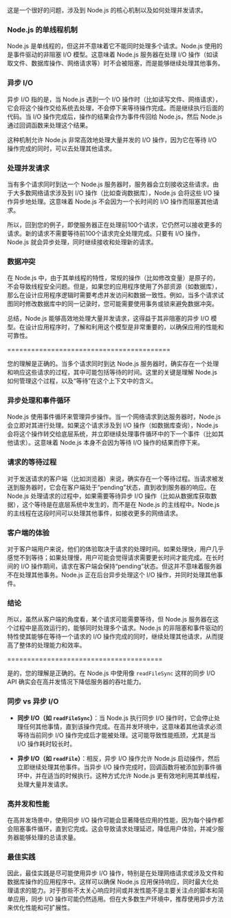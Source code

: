这是一个很好的问题，涉及到 Node.js 的核心机制以及如何处理并发请求。

### Node.js 的单线程机制

Node.js 是单线程的，但这并不意味着它不能同时处理多个请求。Node.js 使用的是事件驱动的非阻塞 I/O 模型。这意味着 Node.js 服务器在处理 I/O 操作（如读取文件、数据库操作、网络请求等）时不会被阻塞，而是能够继续处理其他事务。

### 异步 I/O

异步 I/O 指的是，当 Node.js 遇到一个 I/O 操作时（比如读写文件、网络请求），它会将这个操作交给系统去处理，不会停下来等待操作完成。而是继续执行后面的代码。当 I/O 操作完成后，操作的结果会作为事件传回给 Node.js，然后 Node.js 通过回调函数来处理这个结果。

这种机制允许 Node.js 非常高效地处理大量并发的 I/O 操作，因为它在等待 I/O 操作完成的同时，可以去处理其他请求。

### 处理并发请求

当有多个请求同时到达一个 Node.js 服务器时，服务器会立刻接收这些请求。由于大多数网络请求涉及到 I/O 操作（比如查询数据库），Node.js 会将这些 I/O 操作异步地处理。这意味着 Node.js 不会因为一个长时间的 I/O 操作而阻塞其他请求。

所以，回到您的例子，即使服务器正在处理前100个请求，它仍然可以接收更多的请求。新的请求不需要等待前100个请求完全处理完成。只要有 I/O 操作，Node.js 就会异步处理，同时继续接收和处理新的请求。

### 数据冲突

在 Node.js 中，由于其单线程的特性，常规的操作（比如修改变量）是原子的，不会导致线程安全问题。但是，如果您的应用程序使用了外部资源（如数据库），那么在设计应用程序逻辑时需要考虑并发访问和数据一致性。例如，当多个请求试图同时修改数据库中的同一记录时，您可能需要使用事务或锁来避免数据冲突。

总结，Node.js 能够高效地处理大量并发请求，这得益于其非阻塞的异步 I/O 模型。在设计应用程序时，了解和利用这个模型是非常重要的，以确保应用的性能和可靠性。

=========================================

您的理解是正确的。当多个请求同时到达 Node.js 服务器时，确实存在一个处理和响应这些请求的过程，其中可能包括等待的时间。这里的关键是理解 Node.js 如何管理这个过程，以及“等待”在这个上下文中的含义。

### 异步处理和事件循环

Node.js 使用事件循环来管理异步操作。当一个网络请求到达服务器时，Node.js 会立即对其进行处理。如果这个请求涉及到 I/O 操作（如数据库查询），Node.js 会将这个操作转交给底层系统，并立即继续处理事件循环中的下一个事件（比如其他请求）。这意味着 Node.js 本身不会因为等待 I/O 操作的结果而停下来。

### 请求的等待过程

对于发送请求的客户端（比如浏览器）来说，确实存在一个等待过程。当请求被发送到服务器时，它会在客户端处于“pending”状态，直到收到服务器的响应。在 Node.js 处理请求的过程中，如果需要等待异步 I/O 操作（比如从数据库获取数据），这个等待是在底层系统中发生的，而不是在 Node.js 的主线程中。Node.js 的主线程在这段时间可以处理其他事件，如接收更多的网络请求。

### 客户端的体验

对于客户端用户来说，他们的体验取决于请求的处理时间。如果处理快，用户几乎感觉不到等待；如果处理慢，用户可能会觉得请求需要更长时间才能完成。在长时间的 I/O 操作期间，请求在客户端会保持“pending”状态。但这并不意味着服务器不在处理其他事务。Node.js 正在后台异步处理这个 I/O 操作，并同时处理其他事件。

### 结论

所以，虽然从客户端的角度看，某个请求可能需要等待，但 Node.js 服务器在这个过程中是高效运行的，能够同时处理多个请求。Node.js 的非阻塞和事件驱动的特性使其能够在等待一个请求的 I/O 操作完成的同时，继续处理其他请求，从而提高了整体的处理能力和效率。

=======================================

是的，您的理解是正确的。在 Node.js 中使用像 `readFileSync` 这样的同步 I/O API 确实会在高并发情况下降低服务器的吞吐能力。

### 同步 vs 异步 I/O

- **同步 I/O（如 `readFileSync`）**：当 Node.js 执行同步 I/O 操作时，它会停止处理任何其他事情，直到该操作完成。在高并发环境中，这意味着其他请求必须等待当前同步 I/O 操作完成后才能被处理。这可能导致性能瓶颈，尤其是当 I/O 操作耗时较长时。

- **异步 I/O（如 `readFile`）**：相反，异步 I/O 操作允许 Node.js 启动操作，然后立即继续处理其他事件。当异步 I/O 操作完成时，回调函数将被添加到事件循环中，并在适当的时候执行。这种方式允许 Node.js 更有效地利用其单线程，处理大量并发请求。

### 高并发和性能

在高并发场景中，使用同步 I/O 操作可能会显著降低应用的性能，因为每个操作都会阻塞事件循环，直到它完成。这会导致请求处理延迟，降低用户体验，并减少服务器能够处理的总请求量。

### 最佳实践

因此，最佳实践是尽可能使用异步 I/O 操作，特别是在处理网络请求或涉及文件和数据库操作的应用程序中。这样可以确保 Node.js 应用保持响应，同时最大化处理请求的能力。对于那些不太关心响应时间或并发性能不是主要关注点的脚本和简单应用，同步 I/O 操作可能仍然适用。但在大多数生产环境中，推荐使用异步方法来优化性能和可扩展性。
